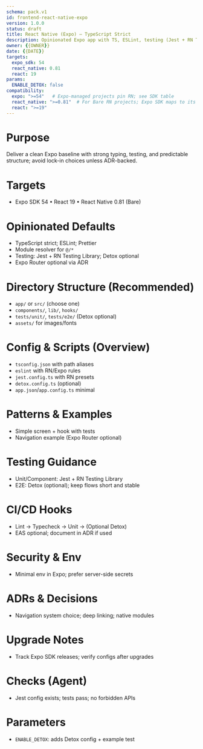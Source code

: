 ```yaml
---
schema: pack.v1
id: frontend-react-native-expo
version: 1.0.0
status: draft
title: React Native (Expo) – TypeScript Strict
description: Opinionated Expo app with TS, ESLint, testing (Jest + RN Testing Library), optional Detox.
owner: {{OWNER}}
date: {{DATE}}
targets:
  expo_sdk: 54
  react_native: 0.81
  react: 19
params:
  ENABLE_DETOX: false
compatibility:
  expo: ">=54"   # Expo-managed projects pin RN; see SDK table
  react_native: ">=0.81"  # For Bare RN projects; Expo SDK maps to its RN version
  react: ">=19"
---
```


# Purpose
Deliver a clean Expo baseline with strong typing, testing, and predictable structure; avoid lock-in choices unless ADR-backed.

# Targets
- Expo SDK 54 • React 19 • React Native 0.81 (Bare)

# Opinionated Defaults
- TypeScript strict; ESLint; Prettier
- Module resolver for `@/*`
- Testing: Jest + RN Testing Library; Detox optional
- Expo Router optional via ADR

# Directory Structure (Recommended)
- `app/` or `src/` (choose one)
- `components/`, `lib/`, `hooks/`
- `tests/unit/`, `tests/e2e/` (Detox optional)
- `assets/` for images/fonts

# Config & Scripts (Overview)
- `tsconfig.json` with path aliases
- `eslint` with RN/Expo rules
- `jest.config.ts` with RN presets
- `detox.config.ts` (optional)
- `app.json`/`app.config.ts` minimal

# Patterns & Examples
- Simple screen + hook with tests
- Navigation example (Expo Router optional)

# Testing Guidance
- Unit/Component: Jest + RN Testing Library
- E2E: Detox (optional); keep flows short and stable

# CI/CD Hooks
- Lint → Typecheck → Unit → (Optional Detox)
- EAS optional; document in ADR if used

# Security & Env
- Minimal env in Expo; prefer server-side secrets

# ADRs & Decisions
- Navigation system choice; deep linking; native modules

# Upgrade Notes
- Track Expo SDK releases; verify configs after upgrades

# Checks (Agent)
- Jest config exists; tests pass; no forbidden APIs

# Parameters
- `ENABLE_DETOX`: adds Detox config + example test
